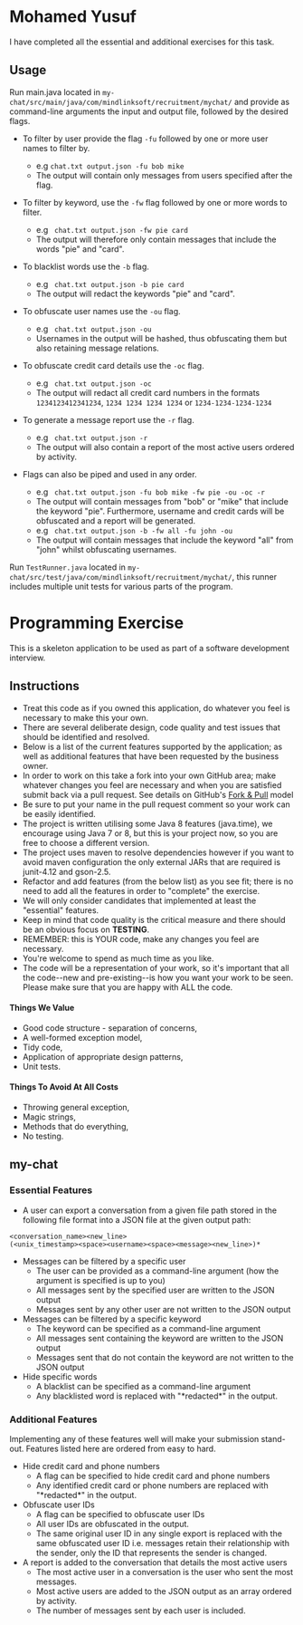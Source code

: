 Mohamed Yusuf
====================

I have completed all the essential and additional exercises for this task.

Usage
------------

Run main.java located in ``` my-chat/src/main/java/com/mindlinksoft/recruitment/mychat/ ``` and provide as command-line arguments the input and output file, followed by the desired flags.

* To filter by user provide the flag ```-fu``` followed by one or more user names to filter by.

   * e.g ``` chat.txt output.json -fu bob mike ```
   * The output will contain only messages from users specified after the flag.

* To filter by keyword, use the ```-fw``` flag followed by one or more words to filter.

   * e.g ``` chat.txt output.json -fw pie card```
   * The output will therefore only contain messages that include the words "pie" and "card".

* To blacklist words use the ```-b``` flag.

   * e.g ```  chat.txt output.json -b pie card ```
   * The output will redact the keywords "pie" and "card".

* To obfuscate user names use the ```-ou``` flag.

   * e.g ```  chat.txt output.json -ou ```
   * Usernames in the output will be hashed, thus obfuscating them but also retaining message relations.

* To obfuscate credit card details use the ```-oc``` flag.

   * e.g ```  chat.txt output.json -oc ```
   * The output will redact all credit card numbers in the formats ```1234123412341234```, ```1234 1234 1234 1234``` or ```1234-1234-1234-1234```

* To generate a message report use the ```-r``` flag.

   * e.g ```  chat.txt output.json -r ```
   * The output will also contain a report of the most active users ordered by activity.

* Flags can also be piped and used in any order.

   * e.g ```  chat.txt output.json -fu bob mike -fw pie -ou -oc -r ```
   * The output will contain messages from "bob" or "mike" that include the keyword "pie". Furthermore, username and credit cards will be obfuscated and a report will be generated.
   * e.g ```  chat.txt output.json -b -fw all -fu john -ou ```
   * The output will contain messages that include the keyword "all" from "john" whilst obfuscating usernames.
   
   
 Run ```TestRunner.java``` located in ```my-chat/src/test/java/com/mindlinksoft/recruitment/mychat/```, this runner includes multiple unit tests for various parts of the program.

Programming Exercise
====================

This is a skeleton application to be used as part of a software development interview.

Instructions
------------

* Treat this code as if you owned this application, do whatever you feel is necessary to make this your own.
* There are several deliberate design, code quality and test issues that should be identified and resolved.
* Below is a list of the current features supported by the application; as well as additional features that have been requested by the business owner.
* In order to work on this take a fork into your own GitHub area; make whatever changes you feel are necessary and when you are satisfied submit back via a pull request. See details on GitHub's [Fork & Pull](https://help.github.com/articles/using-pull-requests) model
* Be sure to put your name in the pull request comment so your work can be easily identified.
* The project is written utilising some Java 8 features (java.time), we encourage using Java 7 or 8, but this is your project now, so you are free to choose a different version.
* The project uses maven to resolve dependencies however if you want to avoid maven configuration the only external JARs that are required is junit-4.12 and gson-2.5.
* Refactor and add features (from the below list) as you see fit; there is no need to add all the features in order to "complete" the exercise.
* We will only consider candidates that implemented at least the "essential" features.
* Keep in mind that code quality is the critical measure and there should be an obvious focus on __TESTING__.
* REMEMBER: this is YOUR code, make any changes you feel are necessary.
* You're welcome to spend as much time as you like.
* The code will be a representation of your work, so it's important that all the code--new and pre-existing--is how you want your work to be seen.  Please make sure that you are happy with ALL the code.

#### Things We Value

* Good code structure - separation of concerns,
* A well-formed exception model,
* Tidy code,
* Application of appropriate design patterns,
* Unit tests.

#### Things To Avoid At All Costs

* Throwing general exception,
* Magic strings,
* Methods that do everything,
* No testing.

my-chat
-------

### Essential Features

* A user can export a conversation from a given file path stored in the following file format into a JSON file at the given output path:
```
<conversation_name><new_line>
(<unix_timestamp><space><username><space><message><new_line>)*
```
* Messages can be filtered by a specific user
    * The user can be provided as a command-line argument (how the argument is specified is up to you)
    * All messages sent by the specified user are written to the JSON output
    * Messages sent by any other user are not written to the JSON output
* Messages can be filtered by a specific keyword
    * The keyword can be specified as a command-line argument
    * All messages sent containing the keyword are written to the JSON output
    * Messages sent that do not contain the keyword are not written to the JSON output
* Hide specific words
    * A blacklist can be specified as a command-line argument
    * Any blacklisted word is replaced with "\*redacted\*" in the output.

### Additional Features

Implementing any of these features well will make your submission stand-out. Features listed here are ordered from easy to hard.

* Hide credit card and phone numbers
    * A flag can be specified to hide credit card and phone numbers
    * Any identified credit card or phone numbers are replaced with "\*redacted\*" in the output.
* Obfuscate user IDs
    * A flag can be specified to obfuscate user IDs
    * All user IDs are obfuscated in the output.
    * The same original user ID in any single export is replaced with the same obfuscated user ID i.e. messages retain their relationship with the sender, only the ID that represents the sender is changed.
* A report is added to the conversation that details the most active users
    * The most active user in a conversation is the user who sent the most messages.
    * Most active users are added to the JSON output as an array ordered by activity.
    * The number of messages sent by each user is included.
